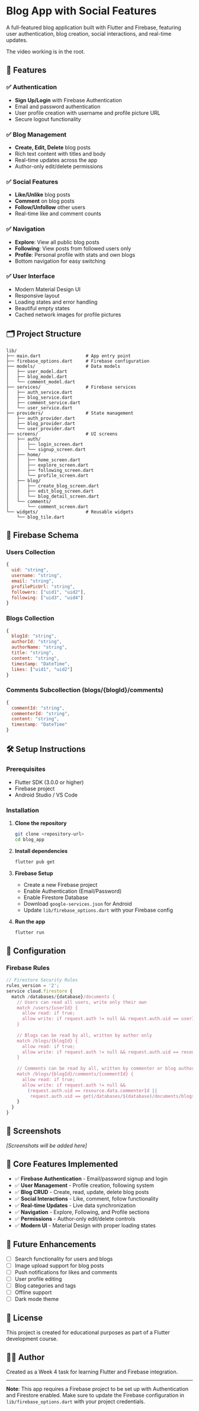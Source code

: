 # Blog App with Social Features

A full-featured blog application built with Flutter and Firebase, featuring user authentication, blog creation, social interactions, and real-time updates.

The video working is in the root.

## 🚀 Features

### ✅ Authentication
- **Sign Up/Login** with Firebase Authentication
- Email and password authentication
- User profile creation with username and profile picture URL
- Secure logout functionality

### ✅ Blog Management
- **Create, Edit, Delete** blog posts
- Rich text content with titles and body
- Real-time updates across the app
- Author-only edit/delete permissions

### ✅ Social Features
- **Like/Unlike** blog posts
- **Comment** on blog posts
- **Follow/Unfollow** other users
- Real-time like and comment counts

### ✅ Navigation
- **Explore**: View all public blog posts
- **Following**: View posts from followed users only
- **Profile**: Personal profile with stats and own blogs
- Bottom navigation for easy switching

### ✅ User Interface
- Modern Material Design UI
- Responsive layout
- Loading states and error handling
- Beautiful empty states
- Cached network images for profile pictures

## 🗂️ Project Structure

```
lib/
├── main.dart                 # App entry point
├── firebase_options.dart     # Firebase configuration
├── models/                   # Data models
│   ├── user_model.dart
│   ├── blog_model.dart
│   └── comment_model.dart
├── services/                 # Firebase services
│   ├── auth_service.dart
│   ├── blog_service.dart
│   ├── comment_service.dart
│   └── user_service.dart
├── providers/                # State management
│   ├── auth_provider.dart
│   ├── blog_provider.dart
│   └── user_provider.dart
├── screens/                  # UI screens
│   ├── auth/
│   │   ├── login_screen.dart
│   │   └── signup_screen.dart
│   ├── home/
│   │   ├── home_screen.dart
│   │   ├── explore_screen.dart
│   │   ├── following_screen.dart
│   │   └── profile_screen.dart
│   ├── blog/
│   │   ├── create_blog_screen.dart
│   │   ├── edit_blog_screen.dart
│   │   └── blog_detail_screen.dart
│   └── comments/
│       └── comment_screen.dart
└── widgets/                  # Reusable widgets
    └── blog_tile.dart
```

## 🔐 Firebase Schema

### Users Collection
```javascript
{
  uid: "string",
  username: "string",
  email: "string", 
  profilePicUrl: "string",
  followers: ["uid1", "uid2"],
  following: ["uid3", "uid4"]
}
```

### Blogs Collection
```javascript
{
  blogId: "string",
  authorId: "string",
  authorName: "string",
  title: "string",
  content: "string",
  timestamp: "DateTime",
  likes: ["uid1", "uid2"]
}
```

### Comments Subcollection (blogs/{blogId}/comments)
```javascript
{
  commentId: "string",
  commenterId: "string", 
  content: "string",
  timestamp: "DateTime"
}
```

## 🛠️ Setup Instructions

### Prerequisites
- Flutter SDK (3.0.0 or higher)
- Firebase project
- Android Studio / VS Code

### Installation

1. **Clone the repository**
   ```bash
   git clone <repository-url>
   cd blog_app
   ```

2. **Install dependencies**
   ```bash
   flutter pub get
   ```

3. **Firebase Setup**
   - Create a new Firebase project
   - Enable Authentication (Email/Password)
   - Enable Firestore Database
   - Download `google-services.json` for Android
   - Update `lib/firebase_options.dart` with your Firebase config

4. **Run the app**
   ```bash
   flutter run
   ```

## 🔧 Configuration

### Firebase Rules
```javascript
// Firestore Security Rules
rules_version = '2';
service cloud.firestore {
  match /databases/{database}/documents {
    // Users can read all users, write only their own
    match /users/{userId} {
      allow read: if true;
      allow write: if request.auth != null && request.auth.uid == userId;
    }
    
    // Blogs can be read by all, written by author only
    match /blogs/{blogId} {
      allow read: if true;
      allow write: if request.auth != null && request.auth.uid == resource.data.authorId;
    }
    
    // Comments can be read by all, written by commenter or blog author
    match /blogs/{blogId}/comments/{commentId} {
      allow read: if true;
      allow write: if request.auth != null && 
        (request.auth.uid == resource.data.commenterId ||
         request.auth.uid == get(/databases/$(database)/documents/blogs/$(blogId)).data.authorId);
    }
  }
}
```

## 📱 Screenshots

*[Screenshots will be added here]*

## 🎯 Core Features Implemented

- ✅ **Firebase Authentication** - Email/password signup and login
- ✅ **User Management** - Profile creation, following system
- ✅ **Blog CRUD** - Create, read, update, delete blog posts
- ✅ **Social Interactions** - Like, comment, follow functionality
- ✅ **Real-time Updates** - Live data synchronization
- ✅ **Navigation** - Explore, Following, and Profile sections
- ✅ **Permissions** - Author-only edit/delete controls
- ✅ **Modern UI** - Material Design with proper loading states

## 🚀 Future Enhancements

- [ ] Search functionality for users and blogs
- [ ] Image upload support for blog posts
- [ ] Push notifications for likes and comments
- [ ] User profile editing
- [ ] Blog categories and tags
- [ ] Offline support
- [ ] Dark mode theme

## 📄 License

This project is created for educational purposes as part of a Flutter development course.

## 👨‍💻 Author

Created as a Week 4 task for learning Flutter and Firebase integration.

---

**Note**: This app requires a Firebase project to be set up with Authentication and Firestore enabled. Make sure to update the Firebase configuration in `lib/firebase_options.dart` with your project credentials.
